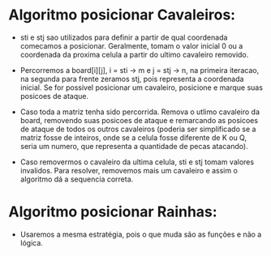 # Algoritmo posicionar Cavaleiros:

- sti e stj sao utilizados para definir a partir de qual coordenada comecamos a posicionar. Geralmente, tomam o valor inicial 0 ou a coordenada da proxima celula a partir do ultimo cavaleiro removido.

- Percorremos a board[i][j], i = sti -> m e j = stj -> n, na primeira iteracao, na segunda para frente zeramos stj, pois representa a coordenada inicial. Se for possivel posicionar um cavaleiro, posicione e marque suas posicoes de ataque.

- Caso toda a matriz tenha sido percorrida. Remova o utlimo cavaleiro da board, removendo suas posicoes de ataque e remarcando as posicoes de ataque de todos os outros cavaleiros (poderia ser simplificado se a matriz fosse de inteiros, onde se a celula fosse diferente de K ou Q, seria um numero, que representa a quantidade de pecas atacando).

- Caso removermos o cavaleiro da ultima celula, sti e stj tomam valores invalidos. Para resolver, removemos mais um cavaleiro e assim o algoritmo dá a sequencia correta.

# Algoritmo posicionar Rainhas:

- Usaremos a mesma estratégia, pois o que muda são as funções e não a lógica.
